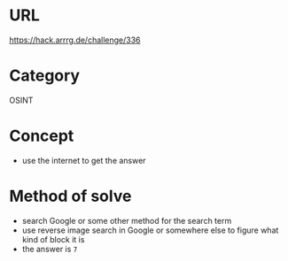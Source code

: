 # URL
https://hack.arrrg.de/challenge/336
# Category
OSINT
# Concept
* use the internet to get the answer
# Method of solve
* search Google or some other method for the search term
* use reverse image search in Google or somewhere else to figure what kind of block it is
* the answer is `7`
